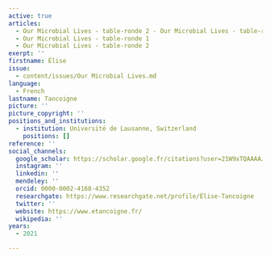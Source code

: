 ```yaml
---
active: true
articles:
  - Our Microbial Lives - table-ronde 2 - Our Microbial Lives - table-ronde 1
  - Our Microbial Lives - table-ronde 1
  - Our Microbial Lives - table-ronde 2
exerpt: ''
firstname: Élise
issue:
  - content/issues/Our Microbial Lives.md
language:
  - French
lastname: Tancoigne
picture: ''
picture_copyright: ''
positions_and_institutions:
  - institution: Université de Lausanne, Switzerland
    positions: []
reference: ''
social_channels:
  google_scholar: https://scholar.google.fr/citations?user=21W9xTQAAAAJ&hl=fr
  instagram: ''
  linkedin: ''
  mendeley: ''
  orcid: 0000-0002-4168-4352
  researchgate: https://www.researchgate.net/profile/Élise-Tancoigne
  twitter: ''
  website: https://www.etancoigne.fr/
  wikipedia: ''
years:
  - 2021

---
```


